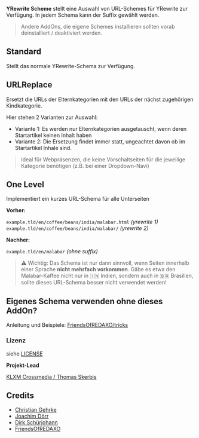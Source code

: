 **YRewrite Scheme** stellt eine Auswahl von URL-Schemes für YRewrite zur Verfügung. 
In jedem Schema kann der Suffix gewählt werden. 

> Andere AddOns, die eigene Schemes installieren sollten vorab deinstalliert / deaktiviert werden. 

## Standard

Stellt das normale YRewrite-Schema zur Verfügung. 

## URLReplace
Ersetzt die URLs der Elternkategorien mit den URLs der nächst zugehörigen Kindkategorie.

Hier stehen 2 Varianten zur Auswahl: 

- Variante 1: Es werden nur Elternkategorien ausgetauscht, wenn deren Startartikel keinen Inhalt haben
- Variante 2: Die Ersetzung findet immer statt, ungeachtet davon ob im Startartikel Inhale sind. 

> Ideal für Webpräsenzen, die keine Vorschaltseiten für die jeweilige Kategorie benötigen (z.B. bei einer Dropdown-Navi)

## One Level

Implementiert ein kurzes URL-Schema für alle Unterseiten

__Vorher:__

`example.tld/en/coffee/beans/india/malabar.html`  _(yrewrite 1)_  
`example.tld/en/coffee/beans/india/malabar/`  _(yrewrite 2)_  

__Nachher:__

`example.tld/en/malabar`  _(ohne suffix)_  

> ⚠️ Wichtig: Das Schema ist nur dann sinnvoll, wenn Seiten innerhalb einer Sprache __nicht mehrfach vorkommen__. Gäbe es etwa den Malabar-Kaffee nicht nur in 🇮🇳 Indien, sondern auch in 🇧🇷 Brasilien, sollte dieses URL-Schema besser nicht verwendet werden!

## Eigenes Schema verwenden ohne dieses AddOn?

Anleitung und Beispiele: [FriendsOfREDAXO/tricks](https://github.com/FriendsOfREDAXO/tricks/blob/master/addons_yrewrite_url_schemes.md)

### Lizenz

siehe [LICENSE](https://github.com/FriendsOfREDAXO/schemes/blob/master/LICENSE)

**Projekt-Lead**

[KLXM Crossmedia / Thomas Skerbis](https://klxm.de)

## Credits

- [Christian Gehrke](https://github.com/chrison94) 
- [Joachim Dörr](https://github.com/joachimdoerr)
- [Dirk Schürjohann](https://github.com/schuer)
- [FriendsOfREDAXO](https://github.com/FriendsOfREDAXO)
